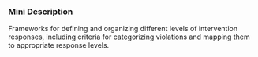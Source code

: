 ### Mini Description

Frameworks for defining and organizing different levels of intervention responses, including criteria for categorizing violations and mapping them to appropriate response levels.

